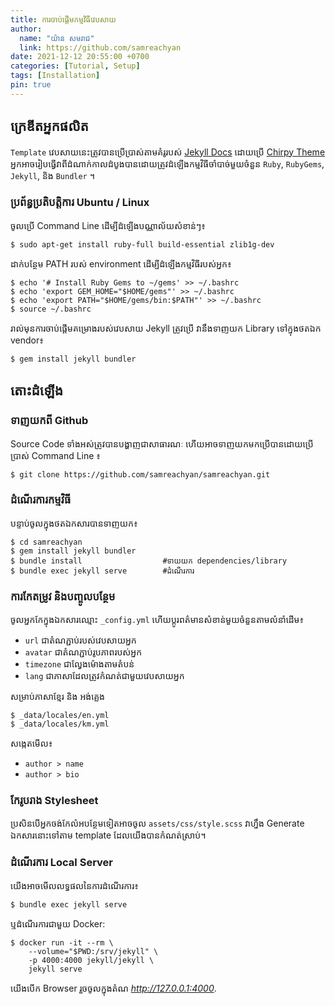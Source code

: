 ```yaml
---
title: ការចាប់ផ្តើមកម្មវិធីវេបសាយ
author:
  name: "យ៉ាន សមរាជ"
  link: https://github.com/samreachyan
date: 2021-12-12 20:55:00 +0700
categories: [Tutorial, Setup]
tags: [Installation]
pin: true
---
```


## ក្រេឌីតអ្នកផលិត

`Template` វេបសាយនេះត្រូវបានប្រើប្រាស់តាមគំរូរបស់ [Jekyll Docs](https://jekyllrb.com/docs/installation/) ដោយប្រើ [Chirpy Theme](https://github.com/cotes2020/jekyll-theme-chirpy) អ្នកអាចរៀបធ្វើវាពីដំណាក់កាលដំបូងបានដោយត្រូវដំឡើងកម្មវិធីចាំបាច់មួយចំនួន `Ruby`, `RubyGems`, `Jekyll`, និង `Bundler` ។

### ប្រព័ន្ធប្រតិបត្តិការ Ubuntu / Linux

ចូលប្រើ Command Line ដើម្បីដំឡើងបណ្ណាល័យសំខាន់ៗ៖

```console
$ sudo apt-get install ruby-full build-essential zlib1g-dev
```

ដាក់បន្ថែម PATH របស់ environment ដើម្បីដំឡើងកម្មវិធីរបស់អ្នក៖

```console
$ echo '# Install Ruby Gems to ~/gems' >> ~/.bashrc
$ echo 'export GEM_HOME="$HOME/gems"' >> ~/.bashrc
$ echo 'export PATH="$HOME/gems/bin:$PATH"' >> ~/.bashrc
$ source ~/.bashrc
```

រាល់មុនការចាប់ផ្តើមគម្រោងរបស់វេបសាយ Jekyll ត្រូវប្រើ វានឹងទាញយក Library ទៅក្នុងថតឯក vendor៖

```console
$ gem install jekyll bundler
```

## តោះដំឡើង

### ទាញយកពី Github

Source Code ទាំងអស់ត្រូវបានបង្ហាញជាសាធារណៈ ហើយអាចទាញយកមកប្រើបានដោយប្រើប្រាស់ Command Line ៖

```console
$ git clone https://github.com/samreachyan/samreachyan.git
```

### ដំណើរការកម្មវិធី

បន្ទាប់ចូលក្នុងថតឯកសារបានទាញយក៖

```console
$ cd samreachyan
$ gem install jekyll bundler
$ bundle install                  #ទាយយក dependencies/library
$ bundle exec jekyll serve        #ដំណើរការ
```

### ការកែតម្រូវ និងបញ្ចូលបន្ថែម

ចូលអ្នកកែក្នុងឯកសារឈ្មោះ `_config.yml` ហើយប្តូរពត៌មានសំខាន់មួយចំនួនតាមលំនាំដើម៖

- `url` ជាតំណភ្ជាប់របស់វេបសាយអ្នក
- `avatar` ជាតំណភ្ជាប់រូបភាពរបស់អ្នក
- `timezone` ជាល្វែងម៉ោងតាមតំបន់
- `lang` ជាភាសាដែលត្រូវកំណត់ជាមួយវេបសាយអ្នក

សម្រាប់ភាសាខ្មែរ និង អង់គ្លេង

```console
$ _data/locales/en.yml
$ _data/locales/km.yml
```

សង្កេតមើល៖

- `author > name`
- `author > bio`

### កែរូបរាង Stylesheet

ប្រសិនបើអ្នកចង់កែលំអបន្ថែមទៀតអាចចូល `assets/css/style.scss` វាហ្នឹង Generate ឯកសារនោះទៅតាម template ដែលយើងបានកំណត់ស្រាប់។

### ដំណើរការ Local Server

យើងអាចមើលលទ្ធផលនៃការដំណើរការ៖

```console
$ bundle exec jekyll serve
```

ឬដំណើរការជាមួយ Docker:

```console
$ docker run -it --rm \
    --volume="$PWD:/srv/jekyll" \
    -p 4000:4000 jekyll/jekyll \
    jekyll serve
```

យើងបើក Browser រួចចូលក្នុងតំណ _<http://127.0.0.1:4000>_.
